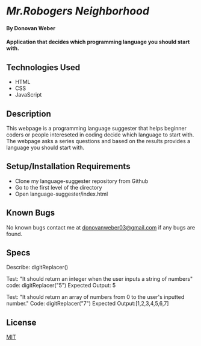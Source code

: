 # _Mr.Robogers Neighborhood_

#### By Donovan Weber

#### Application that decides which programming language you should start with.

## Technologies Used

* HTML
* CSS
* JavaScript


## Description

This webpage is a programming language suggester that helps beginner coders
or people intereseted in coding decide which language to start with. The webpage asks a series questions and based on the results provides a language you should start with.

## Setup/Installation Requirements

* Clone my language-suggester repository from Github
* Go to the first level of the directory
* Open language-suggester/index.html

## Known Bugs

No known bugs contact me at [donovanweber03@gmail.com](mailto:donovanweber03@gmail.com) if any bugs are 
found.

## Specs

Describe: digitReplacer()

Test: "It should return an integer when the user inputs a string of numbers"
code: digitReplacer("5")
Expected Output: 5 

Test: "It should return an array of numbers from 0 to the user's inputted number."
Code: digitReplacer("7")
Expected Output:[1,2,3,4,5,6,7] 


## License

[MIT](https://choosealicense.com/licenses/mit/)